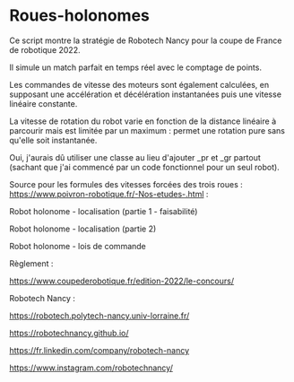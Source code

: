 # Roues-holonomes

Ce script montre la stratégie de Robotech Nancy pour la coupe de France de robotique 2022.


Il simule un match parfait en temps réel avec le comptage de points.


Les commandes de vitesse des moteurs sont également calculées, en supposant une accélération et décélération instantanées puis une vitesse linéaire constante.


La vitesse de rotation du robot varie en fonction de la distance linéaire à parcourir mais est limitée par un maximum : permet une rotation pure sans qu'elle soit instantanée.


Oui, j'aurais dû utiliser une classe au lieu d'ajouter _pr et _gr partout (sachant que j'ai commencé par un code fonctionnel pour un seul robot).




Source pour les formules des vitesses forcées des trois roues : 
https://www.poivron-robotique.fr/-Nos-etudes-.html :


Robot holonome - localisation (partie 1 - faisabilité)


Robot holonome - localisation (partie 2)


Robot holonome - lois de commande



Règlement : 

https://www.coupederobotique.fr/edition-2022/le-concours/

Robotech Nancy : 

https://robotech.polytech-nancy.univ-lorraine.fr/

https://robotechnancy.github.io/

https://fr.linkedin.com/company/robotech-nancy

https://www.instagram.com/robotechnancy/

